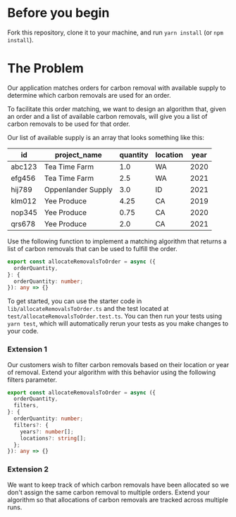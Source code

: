 # Before you begin

Fork this repository, clone it to your machine, and run `yarn install` (or `npm install`). 

# The Problem

Our application matches orders for carbon removal with available supply to determine which carbon removals are used for an order.

To facilitate this order matching, we want to design an algorithm that, given an order and a list of available carbon removals, will give you a list of carbon removals to be used for that order.

Our list of available supply is an array that looks something like this:

|id    |project_name      |quantity|location|year|
|------|------------------|--------|--------|----|
|abc123|Tea Time Farm     |1.0     |WA      |2020|
|efg456|Tea Time Farm     |2.5     |WA      |2021|
|hij789|Oppenlander Supply|3.0     |ID      |2021|
|klm012|Yee Produce       |4.25    |CA      |2019|
|nop345|Yee Produce       |0.75    |CA      |2020|
|qrs678|Yee Produce       |2.0     |CA      |2021|

Use the following function to implement a matching algorithm that returns a list of carbon removals that can be used to fulfill the order.

```typescript
export const allocateRemovalsToOrder = async ({
  orderQuantity,
}: {
  orderQuantity: number;
}): any => {}
```

To get started, you can use the starter code in `lib/allocateRemovalsToOrder.ts` and the test located at `test/allocateRemovalsToOrder.test.ts`. You can then run your tests using `yarn test`, which will automatically rerun your tests as you make changes to your code.

### Extension 1

Our customers wish to filter carbon removals based on their location or year of removal. Extend your algorithm with this behavior using the following filters parameter.

```typescript
export const allocateRemovalsToOrder = async ({
  orderQuantity,
  filters,
}: {
  orderQuantity: number;
  filters?: {
    years?: number[];
    locations?: string[];
  };
}): any => {}
```

### Extension 2

We want to keep track of which carbon removals have been allocated so we don't assign the same carbon removal to multiple orders. Extend your algorithm so that allocations of carbon removals are tracked across multiple runs.
